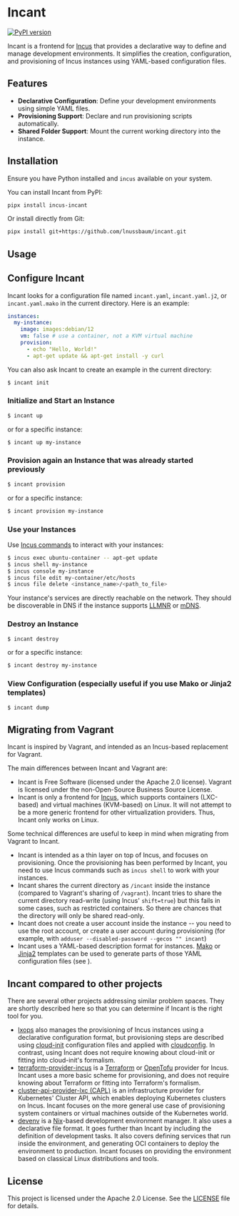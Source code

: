 # Incant

[![PyPI version](https://img.shields.io/pypi/v/incus-incant.svg)](https://pypi.org/project/incus-incant/)

Incant is a frontend for [Incus](https://linuxcontainers.org/incus/) that provides a declarative way to define and manage development environments. It simplifies the creation, configuration, and provisioning of Incus instances using YAML-based configuration files.


## Features

- **Declarative Configuration**: Define your development environments using simple YAML files.
- **Provisioning Support**: Declare and run provisioning scripts automatically.
- **Shared Folder Support**: Mount the current working directory into the instance.

## Installation

Ensure you have Python installed and `incus` available on your system.

You can install Incant from PyPI:

```sh
pipx install incus-incant
```

Or install directly from Git:

```sh
pipx install git+https://github.com/lnussbaum/incant.git
```

## Usage

## Configure Incant

Incant looks for a configuration file named `incant.yaml`, `incant.yaml.j2`, or `incant.yaml.mako` in the current directory. Here is an example:

```yaml
instances:
  my-instance:
    image: images:debian/12
    vm: false # use a container, not a KVM virtual machine
    provision:
      - echo "Hello, World!"
      - apt-get update && apt-get install -y curl
```

You can also ask Incant to create an example in the current directory:

```sh
$ incant init
```

### Initialize and Start an Instance

```sh
$ incant up
```

or for a specific instance:

```sh
$ incant up my-instance
```

### Provision again an Instance that was already started previously

```sh
$ incant provision
```

or for a specific instance:

```sh
$ incant provision my-instance
```

### Use your Instances

Use [Incus commands](https://linuxcontainers.org/incus/docs/main/instances/) to interact with your instances:

```sh
$ incus exec ubuntu-container -- apt-get update
$ incus shell my-instance
$ incus console my-instance
$ incus file edit my-container/etc/hosts
$ incus file delete <instance_name>/<path_to_file>
```

Your instance's services are directly reachable on the network. They should be discoverable in DNS if the instance supports [LLMNR](https://en.wikipedia.org/wiki/Link-Local_Multicast_Name_Resolution) or [mDNS](https://en.wikipedia.org/wiki/Multicast_DNS).

### Destroy an Instance

```sh
$ incant destroy
```

or for a specific instance:

```sh
$ incant destroy my-instance
```

### View Configuration (especially useful if you use Mako or Jinja2 templates)

```sh
$ incant dump
```

## Migrating from Vagrant

Incant is inspired by Vagrant, and intended as an Incus-based replacement for Vagrant.

The main differences between Incant and Vagrant are:

* Incant is Free Software (licensed under the Apache 2.0 license). Vagrant is licensed under the non-Open-Source Business Source License.
* Incant is only a frontend for [Incus](https://linuxcontainers.org/incus/), which supports containers (LXC-based) and virtual machines (KVM-based) on Linux. It will not attempt to be a more generic frontend for other virtualization providers. Thus, Incant only works on Linux.

Some technical differences are useful to keep in mind when migrating from Vagrant to Incant.

* Incant is intended as a thin layer on top of Incus, and focuses on provisioning. Once the provisioning has been performed by Incant, you need to use Incus commands such as `incus shell` to work with your instances.
* Incant shares the current directory as `/incant` inside the instance (compared to Vagrant's sharing of `/vagrant`). Incant tries to share the current directory read-write (using Incus' `shift=true`) but this fails in some cases, such as restricted containers. So there are chances that the directory will only be shared read-only.
* Incant does not create a user account inside the instance -- you need to use the root account, or create a user account during provisioning (for example, with `adduser --disabled-password --gecos "" incant`)
* Incant uses a YAML-based description format for instances. [Mako](https://www.makotemplates.org/) or [Jinja2](https://jinja.palletsprojects.com/) templates can be used to generate parts of those YAML configuration files (see <examples/>).

## Incant compared to other projects

There are several other projects addressing similar problem spaces. They are shortly described here so that you can determine if Incant is the right tool for you.

* [lxops](https://github.com/melato/lxops) also manages the provisioning of Incus instances using a declarative configuration format, but provisioning steps are described using [cloud-init](https://cloud-init.io/) configuration files and applied with [cloudconfig](https://github.com/melato/cloudconfig). In contrast, using Incant does not require knowing about cloud-init or fitting into cloud-init's formalism.
* [terraform-provider-incus](https://github.com/lxc/terraform-provider-incus) is a [Terraform](https://www.terraform.io/) or [OpenTofu](https://opentofu.org/) provider for Incus. Incant uses a more basic scheme for provisioning, and does not require knowing about Terraform or fitting into Terraform's formalism.
* [cluster-api-provider-lxc (CAPL)](https://github.com/neoaggelos/cluster-api-provider-lxc) is an infrastructure provider for Kubernetes' Cluster API, which enables deploying Kubernetes clusters on Incus. Incant focuses on the more general use case of provisioning system containers or virtual machines outside of the Kubernetes world.
* [devenv](https://devenv.sh/) is a [Nix](https://nixos.org/)-based development environment manager. It also uses a declarative file format. It goes further than Incant by including the definition of development tasks. It also covers defining services that run inside the environment, and generating OCI containers to deploy the environment to production. Incant focuses on providing the environment based on classical Linux distributions and tools.

## License

This project is licensed under the Apache 2.0 License. See the [LICENSE](LICENSE) file for details.

